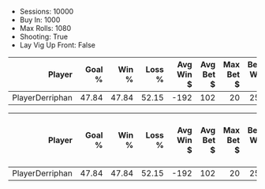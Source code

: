 - Sessions: 10000
- Buy In: 1000
- Max Rolls: 1080
- Shooting: True
- Lay Vig Up Front: False

|Player|Goal<br/>%|Win<br/>%|Loss<br/>%|Avg<br/>Win $|Avg<br/>Bet $|Max<br/>Bet $|Best<br/>Win $|Worst<br/>Loss $|Avg Rolls<br/>Session|Avg Rolls<br/>Hand|
|--:|--:|--:|--:|--:|--:|--:|--:|--:|--:|--:|
|PlayerDerriphan|47.84|47.84|52.15|-192|102|20|258|-977|699|7|

|Player|Goal<br/>%|Win<br/>%|Loss<br/>%|Avg<br/>Win $|Avg<br/>Bet $|Max<br/>Bet $|Best<br/>Win $|Worst<br/>Loss $|Avg Rolls<br/>Session|Avg Rolls<br/>Hand|Total<br/>Win $|Goal<br/>Count|Win<br/>Count|Loss<br/>Count|Min<br/>Rolls|Max<br/>Rolls|Max Hand<br/>Rolls|Winners<br/>Win $|Losers<br/>Loss $|Best<br/>Sess #|Worst<br/>Sess #|Short<br/>Sess #|Long<br/>Sess #|Long Hand<br/>Sess #|Long Sess<br/>Loss Streak|Long Sess<br/>Win Streak|Max<br/>Buy In|Max Buy In<br/>Sess #|
|--:|--:|--:|--:|--:|--:|--:|--:|--:|--:|--:|--:|--:|--:|--:|--:|--:|--:|--:|--:|--:|--:|--:|--:|--:|--:|--:|--:|--:|
|PlayerDerriphan|47.84|47.84|52.15|-192|102|20|258|-977|699|7|-1,912,054|4,784|4,784|5,215|36|1,108|81|968,283|-2,880,337|8,838|4,576|8|602|3,269|12|14|1,000|0|
